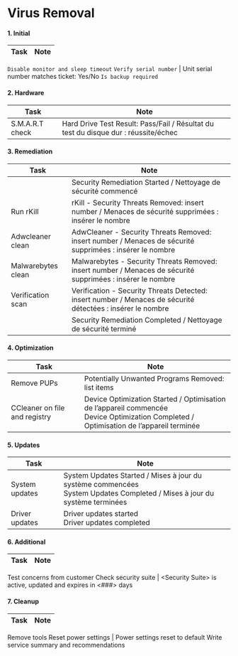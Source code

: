 # Virus Removal

#### 1. Initial
Task | Note
------------ | -------------
`Disable monitor and sleep timeout`
`Verify serial number` | Unit serial number matches ticket: Yes/No
`Is backup required`

#### 2. Hardware
Task | Note
------------ | -------------
S.M.A.R.T check | Hard Drive Test Result: Pass/Fail / Résultat du test du disque dur : réussite/échec

#### 3. Remediation
Task | Note
------------ | -------------
| | Security Remediation Started / Nettoyage de sécurité commencé
Run rKill | rKill - Security Threats Removed: insert number / Menaces de sécurité supprimées : insérer le nombre 
Adwcleaner clean | AdwCleaner - Security Threats Removed: insert number / Menaces de sécurité supprimées : insérer le nombre
Malwarebytes clean | Malwarebytes - Security Threats Removed: insert number / Menaces de sécurité supprimées : insérer le nombre
Verification scan | Verification - Security Threats Detected: insert number / Menaces de sécurité détectées : insérer le nombre
| | Security Remediation Completed / Nettoyage de sécurité terminé

#### 4. Optimization
Task | Note
------------ | -------------
Remove PUPs | Potentially Unwanted Programs Removed: list items
CCleaner on file and registry | Device Optimization Started / Optimisation de l’appareil commencée <br> Device Optimization Completed / Optimisation de l’appareil terminée

#### 5. Updates
Task | Note
------------ | -------------
System updates | System Updates Started / Mises à jour du système commencées <br> System Updates Completed / Mises à jour du système terminées
Driver updates | Driver updates started <br> Driver updates completed

#### 6. Additional
Task | Note
------------ | -------------
Test concerns from customer
Check security suite | \<Security Suite> is active, updated and expires in <###> days

#### 7. Cleanup
Task | Note
------------ | -------------
Remove tools
Reset power settings | Power settings reset to default
Write service summary and recommendations
